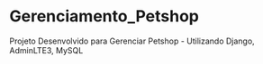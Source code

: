# Gerenciamento_Petshop
Projeto Desenvolvido para Gerenciar Petshop - Utilizando Django, AdminLTE3, MySQL
